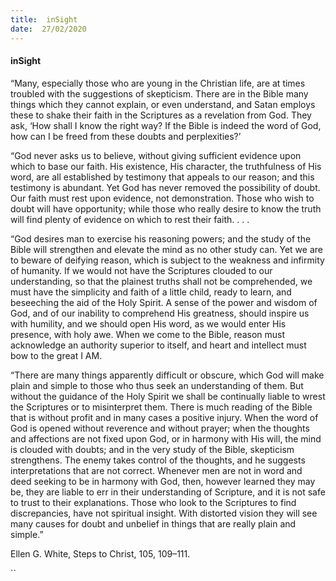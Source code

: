 ```yaml
---
title:  inSight
date:  27/02/2020
---
```


#### inSight

“Many, especially those who are young in the Christian life, are at times troubled with the suggestions of skepticism. There are in the Bible many things which they cannot explain, or even understand, and Satan employs these to shake their faith in the Scriptures as a revelation from God. They ask, ‘How shall I know the right way? If the Bible is indeed the word of God, how can I be freed from these doubts and perplexities?’

“God never asks us to believe, without giving sufficient evidence upon which to base our faith. His existence, His character, the truthfulness of His word, are all established by testimony that appeals to our reason; and this testimony is abundant. Yet God has never removed the possibility of doubt. Our faith must rest upon evidence, not demonstration. Those who wish to doubt will have opportunity; while those who really desire to know the truth will find plenty of evidence on which to rest their faith. . . .

“God desires man to exercise his reasoning powers; and the study of the Bible will strengthen and elevate the mind as no other study can. Yet we are to beware of deifying reason, which is subject to the weakness and infirmity of humanity. If we would not have the Scriptures clouded to our understanding, so that the plainest truths shall not be comprehended, we must have the simplicity and faith of a little child, ready to learn, and beseeching the aid of the Holy Spirit. A sense of the power and wisdom of God, and of our inability to comprehend His greatness, should inspire us with humility, and we should open His word, as we would enter His presence, with holy awe. When we come to the Bible, reason must acknowledge an authority superior to itself, and heart and intellect must bow to the great I AM.

“There are many things apparently difficult or obscure, which God will make plain and simple to those who thus seek an understanding of them. But without the guidance of the Holy Spirit we shall be continually liable to wrest the Scriptures or to misinterpret them. There is much reading of the Bible that is without profit and in many cases a positive injury. When the word of God is opened without reverence and without prayer; when the thoughts and affections are not fixed upon God, or in harmony with His will, the mind is clouded with doubts; and in the very study of the Bible, skepticism strengthens. The enemy takes control of the thoughts, and he suggests interpretations that are not correct. Whenever men are not in word and deed seeking to be in harmony with God, then, however learned they may be, they are liable to err in their understanding of Scripture, and it is not safe to trust to their explanations. Those who look to the Scriptures to find discrepancies, have not spiritual insight. With distorted vision they will see many causes for doubt and unbelief in things that are really plain and simple.”

Ellen G. White, Steps to Christ, 105, 109–111.

``